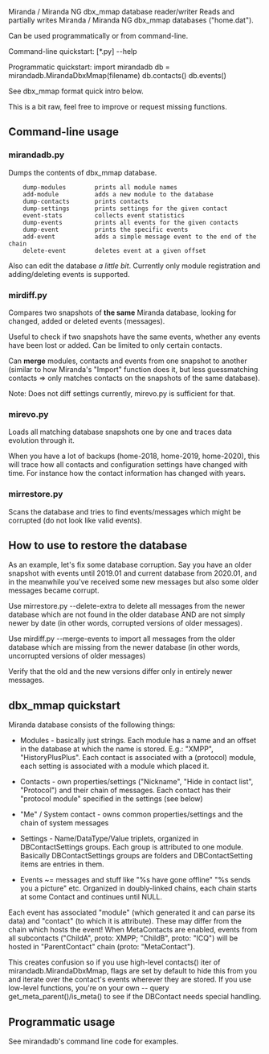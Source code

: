 Miranda / Miranda NG dbx_mmap database reader/writer
Reads and partially writes Miranda / Miranda NG dbx_mmap databases ("home.dat").

Can be used programmatically or from command-line.

Command-line quickstart:
  [*.py] --help

Programmatic quickstart:
  import mirandadb
  db = mirandadb.MirandaDbxMmap(filename)
  db.contacts()
  db.events()

See dbx_mmap format quick intro below.

This is a bit raw, feel free to improve or request missing functions.


## Command-line usage

### mirandadb.py
Dumps the contents of dbx_mmap database.

```
    dump-modules        prints all module names
    add-module          adds a new module to the database
    dump-contacts       prints contacts
    dump-settings       prints settings for the given contact
    event-stats         collects event statistics
    dump-events         prints all events for the given contacts
    dump-event          prints the specific events
    add-event           adds a simple message event to the end of the chain
    delete-event        deletes event at a given offset
```

Also can edit the database _a little bit_. Currently only module registration and adding/deleting events is supported.


### mirdiff.py
Compares two snapshots of **the same** Miranda database, looking for changed, added or deleted events (messages).

Useful to check if two snapshots have the same events, whether any events have been lost or added. Can be limited to only certain contacts.

Can **merge** modules, contacts and events from one snapshot to another (similar to how Miranda's "Import" function does it, but less guessmatching contacts => only matches contacts on the snapshots of the same database).

Note: Does not diff settings currently, mirevo.py is sufficient for that.


### mirevo.py
Loads all matching database snapshots one by one and traces data evolution through it.

When you have a lot of backups (home-2018, home-2019, home-2020), this will trace how all contacts and configuration settings have changed with time.
For instance how the contact information has changed with years.


### mirrestore.py
Scans the database and tries to find events/messages which might be corrupted (do not look like valid events).


## How to use to restore the database
As an example, let's fix some database corruption. Say you have an older snapshot with events until 2019.01 and current database from 2020.01, and in the meanwhile you've received some new messages but also some older messages became corrupt.

Use mirrestore.py --delete-extra to delete all messages from the newer database which are not found in the older database AND are not simply newer by date (in other words, corrupted versions of older messages).

Use mirdiff.py --merge-events to import all messages from the older database which are missing from the newer database (in other words, uncorrupted versions of older messages)

Verify that the old and the new versions differ only in entirely newer messages.


## dbx_mmap quickstart

Miranda database consists of the following things:

* Modules - basically just strings. Each module has a name and an offset in the database at which the name is stored. E.g.: "XMPP", "HistoryPlusPlus". Each contact is associated with a (protocol) module, each setting is associated with a module which placed it.

* Contacts - own properties/settings ("Nickname", "Hide in contact list", "Protocol") and their chain of messages. Each contact has their "protocol module" specified in the settings (see below)

* "Me" / System contact - owns common properties/settings and the chain of system messages

* Settings - Name/DataType/Value triplets, organized in DBContactSettings groups. Each group is attributed to one module. Basically DBContactSettings groups are folders and DBContactSetting items are entries in them.

* Events ~= messages and stuff like "%s have gone offline" "%s sends you a picture" etc. Organized in doubly-linked chains, each chain starts at some Contact and continues until NULL.

Each event has associated "module" (which generated it and can parse its data) and "contact" (to which it is attribute). These may differ from the chain which hosts the event! When MetaContacts are enabled, events from all subcontacts ("ChildA", proto: XMPP; "ChildB", proto: "ICQ") will be hosted in "ParentContact" chain (proto: "MetaContact").

This creates confusion so if you use high-level contacts() iter of mirandadb.MirandaDbxMmap, flags are set by default to hide this from you and iterate over the contact's events wherever they are stored. If you use low-level functions, you're on your own -- query get_meta_parent()/is_meta() to see if the DBContact needs special handling.


## Programmatic usage

See mirandadb's command line code for examples.

